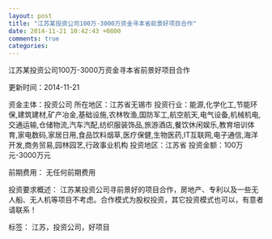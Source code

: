 ```yaml
---
layout: post
title: "江苏某投资公司100万-3000万资金寻本省前景好项目合作"
date: 2014-11-21 10:42:43 +0800
comments: true
categories: 
---
```

江苏某投资公司100万-3000万资金寻本省前景好项目合作



更新时间：2014-11-21

资金主体：投资公司
所在地区：江苏省无锡市
投资行业：能源,化学化工,节能环保,建筑建材,矿产冶金,基础设施,农林牧渔,国防军工,航空航天,电气设备,机械机电,交通运输,仓储物流,汽车汽配,纺织服装饰品,旅游酒店,餐饮休闲娱乐,教育培训体育,家电数码,家居日用,食品饮料烟草,医疗保健,生物医药,IT互联网,电子通信,海洋开发,商务贸易,园林园艺,行政事业机构
投资地区：江苏省
投资金额：100万元-3000万元

前期费用：
无任何前期费用

投资要求概述：
江苏某投资公司寻前景好的项目合作，房地产、专利以及一些无人船、无人机等项目不考虑。合作模式为股权投资，其它投资模式也可以，有意者请联系！

标签：
江苏，投资公司，好项目

